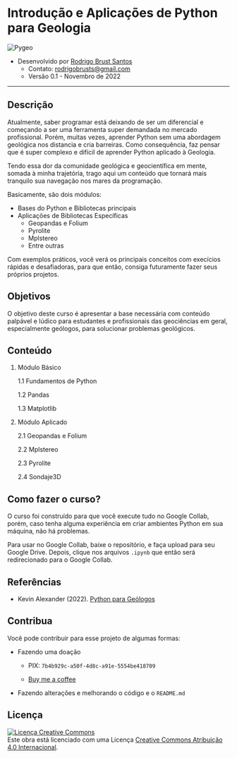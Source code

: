 # Introdução e Aplicações de Python para Geologia

![Pygeo](https://user-images.githubusercontent.com/53950449/200443451-67f3f5c4-89c4-4a1e-a378-b5c2f69592e4.jpg)


- Desenvolvido por [Rodrigo Brust Santos](https://www.linkedin.com/in/rodrigobrust/)
    - Contato: rodrigobrusts@gmail.com
    - Versão 0.1 - Novembro de 2022

______

## Descrição

Atualmente, saber programar está deixando de ser um diferencial e começando a ser uma ferramenta super demandada no mercado profissional. Porém, muitas vezes, aprender Python sem uma abordagem geológica nos distancia e cria barreiras. Como consequência, faz pensar que é super complexo e difícil de aprender Python aplicado à Geologia.

Tendo essa dor da comunidade geológica e geocientífica em mente, somada à minha trajetória, trago aqui um conteúdo que tornará mais tranquilo sua navegação nos mares da programação.

Basicamente, são dois módulos: 

  - Bases do Python e Bibliotecas principais
  - Aplicações de Bibliotecas Específicas
      - Geopandas e Folium
      - Pyrolite
      - Mplstereo
      - Entre outras

Com exemplos práticos, você verá os principais conceitos com execícios rápidas e desafiadoras, para que então, consiga futuramente fazer seus próprios projetos.

## Objetivos

O objetivo deste curso é apresentar a base necessária com conteúdo palpável e lúdico para estudantes e profissionais das geociências em geral, especialmente geólogos, para solucionar problemas geológicos. 

## Conteúdo

1. Módulo Básico

    1.1 Fundamentos de Python

    1.2 Pandas

    1.3 Matplotlib

2. Módulo Aplicado

    2.1 Geopandas e Folium

    2.2 Mplstereo

    2.3 Pyrolite

    2.4 Sondaje3D

## Como fazer o curso?

O curso foi construído para que você execute tudo no Google Collab, porém, caso tenha alguma experiência em criar ambientes Python em sua máquina, não há problemas.

Para usar no Google Collab, baixe o repositório, e faça upload para seu Google Drive. Depois, clique nos arquivos `.ipynb` que então será redirecionado para o Google Collab.

## Referências

- Kevin Alexander (2022). [Python para Geólogos](https://github.com/kevinalexandr19/manual-python-geologia)

## Contribua

Você pode contribuir para esse projeto de algumas formas: 

- Fazendo uma doação
    - PIX: `7b4b929c-a50f-4d8c-a91e-5554be418709`
    
    - [Buy me a coffee](https://www.buymeacoffee.com/rodbrust)


- Fazendo alterações e melhorando o código e o `README.md`



## Licença
 
<a rel="license" href="http://creativecommons.org/licenses/by/4.0/"><img alt="Licença Creative Commons" style="border-width:0" src="https://i.creativecommons.org/l/by/4.0/88x31.png" /></a><br />Este obra está licenciado com uma Licença <a rel="license" href="http://creativecommons.org/licenses/by/4.0/">Creative Commons Atribuição 4.0 Internacional</a>.
